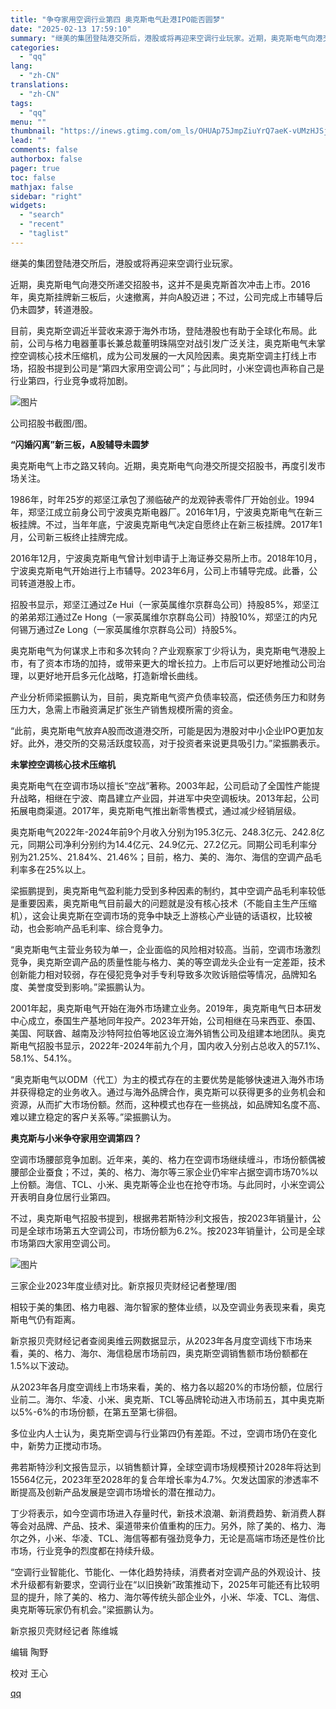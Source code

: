 ```yaml
---
title: "争夺家用空调行业第四 奥克斯电气赴港IPO能否圆梦"
date: "2025-02-13 17:59:10"
summary: "继美的集团登陆港交所后，港股或将再迎来空调行业玩家。近期，奥克斯电气向港交所递交招股书，这并不是奥克..."
categories:
  - "qq"
lang:
  - "zh-CN"
translations:
  - "zh-CN"
tags:
  - "qq"
menu: ""
thumbnail: "https://inews.gtimg.com/om_ls/OHUAp75JmpZiuYrQ7aeK-vUMzHJSjyA0aE1vjQKzUoXnAAA_640360/0"
lead: ""
comments: false
authorbox: false
pager: true
toc: false
mathjax: false
sidebar: "right"
widgets:
  - "search"
  - "recent"
  - "taglist"
---
```


继美的集团登陆港交所后，港股或将再迎来空调行业玩家。

近期，奥克斯电气向港交所递交招股书，这并不是奥克斯首次冲击上市。2016年，奥克斯挂牌新三板后，火速撤离，并向A股迈进；不过，公司完成上市辅导后仍未圆梦，转道港股。

目前，奥克斯空调近半营收来源于海外市场，登陆港股也有助于全球化布局。此前，公司与格力电器董事长兼总裁董明珠隔空对战引发广泛关注，奥克斯电气未掌控空调核心技术压缩机，成为公司发展的一大风险因素。奥克斯空调主打线上市场，招股书提到公司是“第四大家用空调公司”；与此同时，小米空调也声称自己是行业第四，行业竞争或将加剧。

![图片](https://inews.gtimg.com/om_bt/O7RdUHPiyZKGWn-a2i0q-mCdRjOi7mRlHmurxeCNC42YEAA/641)

公司招股书截图/图。

**“闪婚闪离”新三板，A股辅导未圆梦**

奥克斯电气上市之路又转向。近期，奥克斯电气向港交所提交招股书，再度引发市场关注。

1986年，时年25岁的郑坚江承包了濒临破产的龙观钟表零件厂开始创业。1994年，郑坚江成立前身公司宁波奥克斯电器厂。2016年1月，宁波奥克斯电气在新三板挂牌。不过，当年年底，宁波奥克斯电气决定自愿终止在新三板挂牌。2017年1月，公司新三板终止挂牌完成。

2016年12月，宁波奥克斯电气曾计划申请于上海证券交易所上市。2018年10月，宁波奥克斯电气开始进行上市辅导。2023年6月，公司上市辅导完成。此番，公司转道港股上市。

招股书显示，郑坚江通过Ze Hui（一家英属维尔京群岛公司）持股85%，郑坚江的弟弟郑江通过Ze Hong（一家英属维尔京群岛公司）持股10%，郑坚江的内兄何锡万通过Ze Long（一家英属维尔京群岛公司）持股5%。

奥克斯电气为何谋求上市和多次转向？产业观察家丁少将认为，奥克斯电气港股上市，有了资本市场的加持，或带来更大的增长拉力。上市后可以更好地推动公司治理，以更好地开启多元化战略，打造新增长曲线。

产业分析师梁振鹏认为，目前，奥克斯电气资产负债率较高，偿还债务压力和财务压力大，急需上市融资满足扩张生产销售规模所需的资金。

“此前，奥克斯电气放弃A股而改道港交所，可能是因为港股对中小企业IPO更加友好。此外，港交所的交易活跃度较高，对于投资者来说更具吸引力。”梁振鹏表示。

**未掌控空调核心技术压缩机**

奥克斯电气在空调市场以擅长“空战”著称。2003年起，公司启动了全国性产能提升战略，相继在宁波、南昌建立产业园，并进军中央空调板块。2013年起，公司拓展电商渠道。2017年，奥克斯电气推出新零售模式，通过减少经销层级。

奥克斯电气2022年-2024年前9个月收入分别为195.3亿元、248.3亿元、242.8亿元，同期公司净利分别约为14.4亿元、24.9亿元、27.2亿元。同期公司毛利率分别为21.25%、21.84%、21.46%；目前，格力、美的、海尔、海信的空调产品毛利率多在25%以上。

梁振鹏提到，奥克斯电气盈利能力受到多种因素的制约，其中空调产品毛利率较低是重要因素，奥克斯电气目前最大的问题就是没有核心技术（不能自主生产压缩机），这会让奥克斯在空调市场的竞争中缺乏上游核心产业链的话语权，比较被动，也会影响产品毛利率、综合竞争力。

“奥克斯电气主营业务较为单一，企业面临的风险相对较高。当前，空调市场激烈竞争，奥克斯空调产品的质量性能与格力、美的等空调龙头企业有一定差距，技术创新能力相对较弱，存在侵犯竞争对手专利导致多次败诉赔偿等情况，品牌知名度、美誉度受到影响。”梁振鹏认为。

2001年起，奥克斯电气开始在海外市场建立业务。2019年，奥克斯电气日本研发中心成立，泰国生产基地同年投产。2023年开始，公司相继在马来西亚、泰国、美国、阿联酋、越南及沙特阿拉伯等地区设立海外销售公司及组建本地团队。奥克斯电气招股书显示，2022年-2024年前九个月，国内收入分别占总收入的57.1%、58.1%、54.1%。

“奥克斯电气以ODM（代工）为主的模式存在的主要优势是能够快速进入海外市场并获得稳定的业务收入。通过与海外品牌合作，奥克斯可以获得更多的业务机会和资源，从而扩大市场份额。然而，这种模式也存在一些挑战，如品牌知名度不高、难以建立稳定的客户关系等。”梁振鹏认为。

**奥克斯与小米争夺家用空调第四？**

空调市场腰部竞争加剧。近年来，美的、格力在空调市场继续缠斗，市场份额偶被腰部企业蚕食；不过，美的、格力、海尔等三家企业仍牢牢占据空调市场70%以上份额。海信、TCL、小米、奥克斯等企业也在抢夺市场。与此同时，小米空调公开表明自身位居行业第四。

不过，奥克斯电气招股书提到，根据弗若斯特沙利文报告，按2023年销量计，公司是全球市场第五大空调公司，市场份额为6.2%。按2023年销量计，公司是全球市场第四大家用空调公司。

![图片](https://inews.gtimg.com/om_bt/OOngwXLAX00XtYBfFjJfWFc_08na8ngmZgDfLZEvb0FqAAA/641)

三家企业2023年度业绩对比。新京报贝壳财经记者整理/图

相较于美的集团、格力电器、海尔智家的整体业绩，以及空调业务表现来看，奥克斯电气仍有距离。

新京报贝壳财经记者查阅奥维云网数据显示，从2023年各月度空调线下市场来看，美的、格力、海尔、海信稳居市场前四，奥克斯空调销售额市场份额都在1.5%以下波动。

从2023年各月度空调线上市场来看，美的、格力各以超20%的市场份额，位居行业前二。海尔、华凌、小米、奥克斯、TCL等品牌轮动进入市场前五，其中奥克斯以5%-6%的市场份额，在第五至第七徘徊。

多位业内人士认为，奥克斯空调与行业第四仍有差距。不过，空调市场仍在变化中，新势力正搅动市场。

弗若斯特沙利文报告显示，以销售额计算，全球空调市场规模预计2028年将达到15564亿元，2023年至2028年的复合年增长率为4.7%。欠发达国家的渗透率不断提高及创新产品发展是空调市场增长的潜在推动力。

丁少将表示，如今空调市场进入存量时代，新技术浪潮、新消费趋势、新消费人群等会对品牌、产品、技术、渠道带来价值重构的压力。另外，除了美的、格力、海尔之外，小米、华凌、TCL、海信等都有强劲竞争力，无论是高端市场还是性价比市场，行业竞争的烈度都在持续升级。

“空调行业智能化、节能化、一体化趋势持续，消费者对空调产品的外观设计、技术升级都有新要求，空调行业在“以旧换新”政策推动下，2025年可能还有比较明显的提升，除了美的、格力、海尔等传统头部企业外，小米、华凌、TCL、海信、奥克斯等玩家仍有机会。”梁振鹏认为。

新京报贝壳财经记者 陈维城

编辑 陶野

校对 王心

[qq](https://new.qq.com/rain/a/20250213A06ZXO00)
